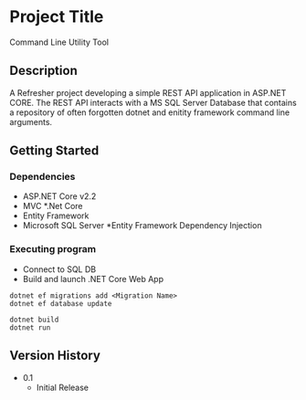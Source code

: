 # Project Title
Command Line Utility Tool

## Description

A Refresher project developing a simple REST API application in ASP.NET CORE.
The REST API interacts with a MS SQL Server Database that contains a repository of often forgotten dotnet and enitity framework command line arguments.


## Getting Started

### Dependencies

* ASP.NET Core v2.2
* MVC
*.Net Core
* Entity Framework
* Microsoft SQL Server
*Entity Framework Dependency Injection

### Executing program

* Connect to SQL DB
* Build and launch .NET Core Web App
```
dotnet ef migrations add <Migration Name>
dotnet ef database update

dotnet build
dotnet run 
```

## Version History

* 0.1
    * Initial Release


